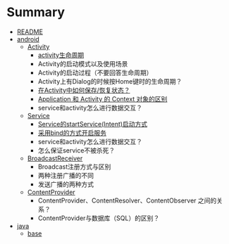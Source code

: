 # Summary

* [README](README.md)
* [android](android.md)
  * [Activity](android/activity.md)
    * [activity生命周期](android/base.md)
    * Activity的启动模式以及使用场景
    * Activity的启动过程（不要回答生命周期）
    * Activity上有Dialog的时候按Home键时的生命周期？
    * [在Activity中如何保存/恢复状态？](android/zai-activity-zhong-ru-he-bao-5b58-hui-fu-zhuang-tai-ff1f.md)
    * [Application 和 Activity 的 Context 对象的区别](android/application-he-activity-de-context-dui-xiang-de-qu-bie.md)
    * service和activity怎么进行数据交互？
  * [Service](android/service.md)
    * [Service的startService\(Intent\)启动方式](android/service/servicede-startservice-intent-qi-dong-fang-shi.md)
    * [采用bind的方式开启服务](android/service/cai-yong-bind-de-fang-shi-kai-qi-fu-wu.md)
    * service和activity怎么进行数据交互？
    * 怎么保证service不被杀死？
  * [BroadcastReceiver](android/broadcastreceiver.md)
    * Broadcast注册方式与区别
    * 两种注册广播的不同
    * 发送广播的两种方式
  * [ContentProvider](android/contentprovider.md)
    * ContentProvider、ContentResolver、ContentObserver 之间的关系？
    * ContentProvider与数据库（SQL）的区别？
* [java](java.md)
  * [base](java/base.md)

